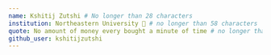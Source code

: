 ```yaml
---
name: Kshitij Zutshi # No longer than 28 characters
institution: Northeastern University 🚩 # no longer than 58 characters
quote: No amount of money every bought a minute of time # no longer than 100 characters, avoid using quotes(") to guarantee the format remains the same.
github_user: kshitijzutshi
---
```

